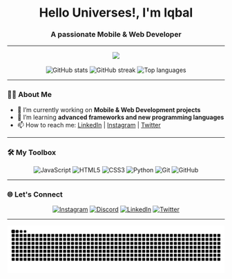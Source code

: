 <h1 align="center">Hello Universes!, I'm Iqbal </h1>
<h3 align="center">A passionate Mobile & Web Developer </h3>

---
<p align="center">
  <img src="https://readme-typing-svg.herokuapp.com?font=Fira+Code&color=%23F75C7E&center=true&width=500&lines=Welcome+to+my+GitHub+Profile!;Building+Cool+Projects+in+Web+%26+Mobile+Dev;Always+Learning+New+Techs!+💻" />
</p>


<div align="center">
  <img src="https://github-readme-stats.vercel.app/api?username=Iqbaw&show_icons=true&count_private=true&theme=radical" height="180" alt="GitHub stats"/>
  <img src="https://streak-stats.demolab.com?user=Iqbaw&theme=radical&hide_border=true" height="180" alt="GitHub streak"/>
  <img src="https://github-readme-stats.vercel.app/api/top-langs?username=Iqbaw&layout=compact&langs_count=8&theme=radical&hide_border=true" height="180" alt="Top languages"/>
</div>

---

### 👨‍💻 About Me
- 🔭 I’m currently working on **Mobile & Web Development projects**
- 🌱 I’m learning **advanced frameworks and new programming languages**
- 📫 How to reach me: [LinkedIn](https://linkedin.com/in/iqbalalbatmi) | [Instagram](https://instagram.com/ibbat.alqalmi) | [Twitter](https://twitter.com/albatmee)

---

### 🛠️ My Toolbox
<div align="center">
  <img src="https://cdn.jsdelivr.net/gh/devicons/devicon/icons/javascript/javascript-original.svg" height="40" alt="JavaScript"/>
  <img src="https://cdn.jsdelivr.net/gh/devicons/devicon/icons/html5/html5-original.svg" height="40" alt="HTML5"/>
  <img src="https://cdn.jsdelivr.net/gh/devicons/devicon/icons/css3/css3-original.svg" height="40" alt="CSS3"/>
  <img src="https://cdn.jsdelivr.net/gh/devicons/devicon/icons/python/python-original.svg" height="40" alt="Python"/>
  <img src="https://cdn.jsdelivr.net/gh/devicons/devicon/icons/git/git-original.svg" height="40" alt="Git"/>
  <img src="https://cdn.jsdelivr.net/gh/devicons/devicon/icons/github/github-original.svg" height="40" alt="GitHub"/>
</div>

---

### 🌐 Let's Connect
<div align="center">
  <a href="https://instagram.com/ibbat.alqalmi"><img src="https://img.shields.io/badge/Instagram-E4405F?style=for-the-badge&logo=instagram&logoColor=white" alt="Instagram"/></a>
  <a href="https://discordapp.com/users/elbatmee"><img src="https://img.shields.io/badge/Discord-7289DA?style=for-the-badge&logo=discord&logoColor=white" alt="Discord"/></a>
  <a href="https://linkedin.com/in/iqbalalbatmi"><img src="https://img.shields.io/badge/LinkedIn-0077B5?style=for-the-badge&logo=linkedin&logoColor=white" alt="LinkedIn"/></a>
  <a href="https://twitter.com/albatmee"><img src="https://img.shields.io/badge/Twitter-1DA1F2?style=for-the-badge&logo=twitter&logoColor=white" alt="Twitter"/></a>
</div>

---

![Snake animation](https://raw.githubusercontent.com/apocalcrk/apocalcrk/output/snake.svg)
